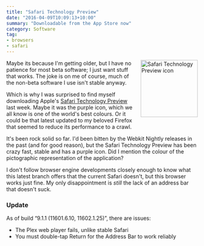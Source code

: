 ```yaml
---
title: "Safari Technology Preview"
date: "2016-04-09T10:09:13+10:00"
summary: "Downloadable from the App Store now"
category: Software
tag:
- browsers
- safari
---
```

<p><img src="https://rubenerd.com/files/2016/safari-300x300.png" alt="Safari Technology Preview icon" style="width:150px; height:150px; float:right; margin:0 0 20px 20px;" /></p>

Maybe its because I'm getting older, but I have no patience for most beta software; I just want stuff that works. The joke is on me of course, much of the non-beta software I use isn't stable anyway.

Which is why I was surprised to find myself downloading Apple's [Safari Technology Preview] last week. Maybe it was the purple icon, which we all know is one of the world's best colours. Or it could be that latest updated to my beloved Firefox that
seemed to reduce its performance to a crawl.

It's been rock solid so far. I'd been bitten by the Webkit Nightly releases in the past (and for good reason), but the Safari Technology Preview has been crazy fast, stable and has a purple icon. Did I mention the colour of the pictographic representation of the application?

I don't follow browser engine developments closely enough to know what this latest branch offers that the current Safari doesn't, but this browser works just fine. My only disappointment is *still* the lack of an address bar that doesn't suck.

### Update

As of build “9.1.1 (11601.6.10, 11602.1.25)”, there are issues:

* The Plex web player fails, unlike stable Safari
* You must double-tap Return for the Address Bar to work reliably

[Safari Technology Preview]: https://developer.apple.com/safari/technology-preview/
